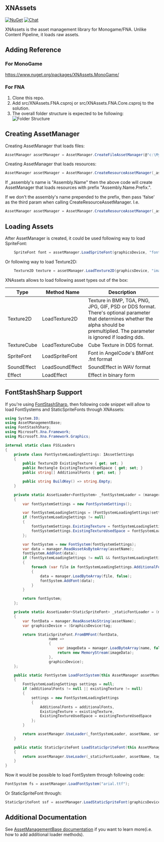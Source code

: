 ## XNAssets
[![NuGet](https://img.shields.io/nuget/v/XNAssets.Monogame.svg)](https://www.nuget.org/packages/XNAssets.Monogame/) [![Chat](https://img.shields.io/discord/628186029488340992.svg)](https://discord.gg/ZeHxhCY)

XNAssets is the asset management library for Monogame/FNA. Unlike Content Pipeline, it loads raw assets.

## Adding Reference
### For MonoGame
https://www.nuget.org/packages/XNAssets.MonoGame/

### For FNA
1. Clone this repo.
2. Add src/XNAssets.FNA.csproj or src/XNAssets.FNA.Core.csproj to the solution.
3. The overall folder structure is expected to be following: ![Folder Structure](/images/FolderStructure.png)

## Creating AssetManager
Creating AssetManager that loads files:
```c#
AssetManager assetManager = AssetManager.CreateFileAssetManager(@"c:\MyGame\Assets");
```

Creating AssetManager that loads resources:
```c#
AssetManager assetManager = AssetManager.CreateResourceAssetManager(_assembly, "Resources");
```
If _assembly's name is "Assembly.Name" then the above code will create AssetManager that loads resources with prefix "Assembly.Name.Prefix.".

If we don't the assembly's name prepended to the prefix, then pass 'false' as the third param when calling CreateResourceAssetManager. I.e.
```c#
AssetManager assetManager = AssetManager.CreateResourceAssetManager(_assembly, "Full.Path.Resources", false);
```

## Loading Assets
After AssetManager is created, it could be used following way to load SpriteFont:
```c#
    SpriteFont font = assetManager.LoadSpriteFont(graphicsDevice, "fonts/arial64.fnt");
```
Or following way to load Texture2D:
```c#
    Texture2D texture = assetManager.LoadTexture2D(graphicsDevice, "images/LogoOnly_64px.png");
```

XNAssets allows to load following asset types out of the box:

Type|Method Name|Description
----|-----------|-----------
Texture2D|LoadTexture2D|Texture in BMP, TGA, PNG, JPG, GIF, PSD or DDS format. There's optional parameter that determines whether the alpha should be premultiplied. The parameter is ignored if loading dds.
TextureCube|LoadTextureCube|Cube Texture in DDS format.
SpriteFont|LoadSpriteFont|Font in AngelCode's BMFont .fnt format
SoundEffect|LoadSoundEffect|SoundEffect in WAV format
Effect|LoadEffect|Effect in binary form

## FontStashSharp Support
If you're using [FontStashSharp](https://github.com/FontStashSharp/FontStashSharp), then following code snippet will allow to load FontSystems and StaticSpriteFonts through XNAssets:
```c#
using System.IO;
using AssetManagementBase;
using FontStashSharp;
using Microsoft.Xna.Framework;
using Microsoft.Xna.Framework.Graphics;

internal static class FSSLoaders
{
    private class FontSystemLoadingSettings: IAssetSettings
    {
        public Texture2D ExistingTexture { get; set; }
        public Rectangle ExistingTextureUsedSpace { get; set; }
        public string[] AdditionalFonts { get; set; }

        public string BuildKey() => string.Empty;
    }

    private static AssetLoader<FontSystem> _fontSystemLoader = (manager, assetName, settings, tag) =>
    {
        var fontSystemSettings = new FontSystemSettings();

        var fontSystemLoadingSettings = (FontSystemLoadingSettings)settings;
        if (fontSystemLoadingSettings != null)
        {
            fontSystemSettings.ExistingTexture = fontSystemLoadingSettings.ExistingTexture;
            fontSystemSettings.ExistingTextureUsedSpace = fontSystemLoadingSettings.ExistingTextureUsedSpace;
        };

        var fontSystem = new FontSystem(fontSystemSettings);
        var data = manager.ReadAssetAsByteArray(assetName);
        fontSystem.AddFont(data);
        if (fontSystemLoadingSettings != null && fontSystemLoadingSettings.AdditionalFonts != null)
        {
            foreach (var file in fontSystemLoadingSettings.AdditionalFonts)
            {
                data = manager.LoadByteArray(file, false);
                fontSystem.AddFont(data);
            }
        }

        return fontSystem;
    };

    private static AssetLoader<StaticSpriteFont> _staticFontLoader = (manager, assetName, settings, tag) =>
    {
        var fontData = manager.ReadAssetAsString(assetName);
        var graphicsDevice = (GraphicsDevice)tag;

        return StaticSpriteFont.FromBMFont(fontData,
                    name =>
                    {
                        var imageData = manager.LoadByteArray(name, false);
                        return new MemoryStream(imageData);
                    },
                    graphicsDevice);
    };

    public static FontSystem LoadFontSystem(this AssetManager assetManager, string assetName, string[] additionalFonts = null, Texture2D existingTexture = null, Rectangle existingTextureUsedSpace = default(Rectangle))
    {
        FontSystemLoadingSettings settings = null;
        if (additionalFonts != null || existingTexture != null)
        {
            settings = new FontSystemLoadingSettings
            {
                AdditionalFonts = additionalFonts,
                ExistingTexture = existingTexture,
                ExistingTextureUsedSpace = existingTextureUsedSpace
            };
        }

        return assetManager.UseLoader(_fontSystemLoader, assetName, settings);
    }

    public static StaticSpriteFont LoadStaticSpriteFont(this AssetManager assetManager, GraphicsDevice graphicsDevice, string assetName)
    {
        return assetManager.UseLoader(_staticFontLoader, assetName, tag: graphicsDevice);
    }
}
```

Now it would be possible to load FontSystem through following code:
```c#
FontSystem fs = assetManager.LoadFontSystem("arial.ttf");
```

Or StaticSpriteFont through:
```c#
StaticSpriteFont ssf = assetManager.LoadStaticSpriteFont(graphicsDevice, "arial.fnt");
```

## Additional Documentation
See [AssetManagementBase documentation](https://github.com/rds1983/AssetManagementBase) if you want to learn more(i.e. how to add additional loader methods).
